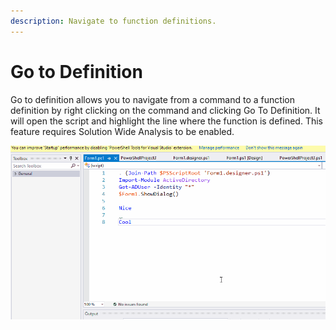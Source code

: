 ```yaml
---
description: Navigate to function definitions.
---
```


# Go to Definition

Go to definition allows you to navigate from a command to a function definition by right clicking on the command and clicking Go To Definition. It will open the script and highlight the line where the function is defined. This feature requires Solution Wide Analysis to be enabled. 

![Go To Definition](../../.gitbook/assets/goto.gif)

